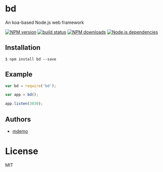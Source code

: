 # bd
An koa-based Node.js web framework

[![NPM version][npm-image]][npm-url]
[![build status][travis-image]][travis-url]
[![NPM downloads][downloads-image]][npm-url]
[![Node.js dependencies][david-image]][david-url]


## Installation

```
$ npm install bd --save
```

## Example

```javascript
var bd = require('bd');

var app = bd();

app.listen(3030);

```


## Authors

  - [mdemo](https://github.com/demohi)

# License

  MIT
  
[npm-image]: https://img.shields.io/npm/v/bd.svg?style=flat-square
[npm-url]: https://npmjs.org/package/bd
[travis-image]: https://img.shields.io/travis/demohi/bd/master.svg?style=flat-square
[travis-url]: https://travis-ci.org/demohi/bd
[downloads-image]: https://img.shields.io/npm/dm/bd.svg?style=flat-square
[david-image]: https://img.shields.io/david/demohi/bd.svg?style=flat-square
[david-url]: https://david-dm.org/demohi/bd
